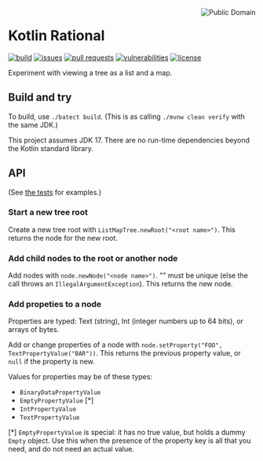 <a href="LICENSE.md">
<img src="https://unlicense.org/pd-icon.png" alt="Public Domain" align="right"/>
</a>

# Kotlin Rational

[![build](https://github.com/binkley/kotlin-list-map-tree/workflows/build/badge.svg)](https://github.com/binkley/kotlin-list-map-tree/actions)
[![issues](https://img.shields.io/github/issues/binkley/kotlin-list-map-tree.svg)](https://github.com/binkley/kotlin-list-map-tree/issues/)
[![pull requests](https://img.shields.io/github/issues-pr/binkley/kotlin-list-map-tree.svg)](https://github.com/binkley/kotlin-list-map-tree/pulls)
[![vulnerabilities](https://snyk.io/test/github/binkley/kotlin-list-map-tree/badge.svg)](https://snyk.io/test/github/binkley/kotlin-list-map-tree)
[![license](https://img.shields.io/badge/license-Public%20Domain-blue.svg)](http://unlicense.org/)

Experiment with viewing a tree as a list and a map.

## Build and try

To build, use `./batect build`.
(This is as calling `./mvnw clean verify` with the same JDK.)

This project assumes JDK 17.
There are no run-time dependencies beyond the Kotlin standard library.

## API

(See [the tests](./src/test/kotlin/hm/binkley/labs) for examples.)

### Start a new tree root

Create a new tree root with `ListMapTree.newRoot("<root name>")`.
This returns the node for the new root.

### Add child nodes to the root or another node

Add nodes with `node.newNode("<node name>")`.
"<node name>" must be unique (else the call throws an
`IllegalArgumentException`).
This returns the new node.

### Add propeties to a node

Properties are typed: Text (string), Int (integer numbers up to 64 bits), or
arrays of bytes.

Add or change properties of a node with
`node.setProperty("FOO", TextPropertyValue("BAR"))`.
This returns the previous property value, or `null` if the property is new.

Values for properties may be of these types:

- `BinaryDataPropertyValue`
- `EmptyPropertyValue` \[\*]
- `IntPropertyValue`
- `TextPropertyValue`

\[\*] `EmptyPropertyValue` is special: it has no true value, but holds a
dummy `Empty` object. Use this when the presence of the property key is all
that you need, and do not need an actual value.

